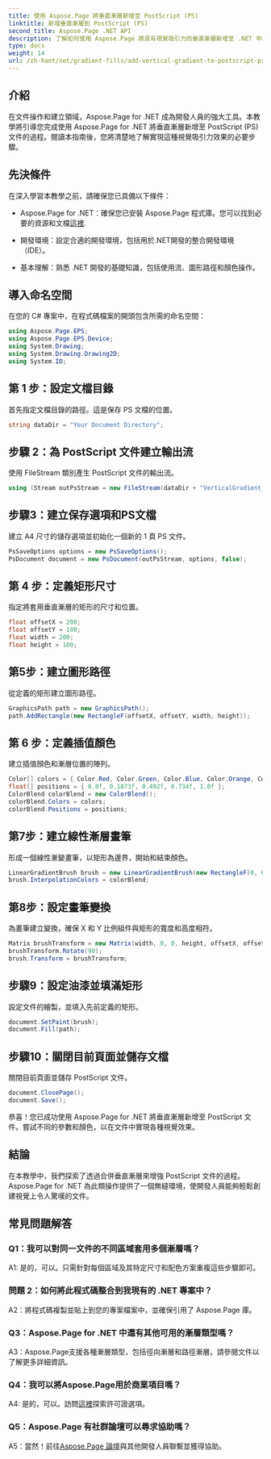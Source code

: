 ```yaml
---
title: 使用 Aspose.Page 將垂直漸層新增至 PostScript (PS)
linktitle: 新增垂直漸層到 PostScript (PS)
second_title: Aspose.Page .NET API
description: 了解如何使用 Aspose.Page 將具有視覺吸引力的垂直漸層新增至 .NET 中的 PostScript (PS) 文件。透過此逐步指南提升您的文件建立等級。
type: docs
weight: 14
url: /zh-hant/net/gradient-fills/add-vertical-gradient-to-postscript-ps/
---
```

## 介紹

在文件操作和建立領域，Aspose.Page for .NET 成為開發人員的強大工具。本教學將引導您完成使用 Aspose.Page for .NET 將垂直漸層新增至 PostScript (PS) 文件的過程。閱讀本指南後，您將清楚地了解實現這種視覺吸引力效果的必要步驟。

## 先決條件

在深入學習本教學之前，請確保您已具備以下條件：

-  Aspose.Page for .NET：確保您已安裝 Aspose.Page 程式庫。您可以找到必要的資源和文檔[這裡](https://reference.aspose.com/page/net/).

- 開發環境：設定合適的開發環境，包括用於.NET開發的整合開發環境（IDE）。

- 基本理解：熟悉 .NET 開發的基礎知識，包括使用流、圖形路徑和顏色操作。

## 導入命名空間

在您的 C# 專案中，在程式碼檔案的開頭包含所需的命名空間：

```csharp
using Aspose.Page.EPS;
using Aspose.Page.EPS.Device;
using System.Drawing;
using System.Drawing.Drawing2D;
using System.IO;
```

## 第 1 步：設定文檔目錄

首先指定文檔目錄的路徑。這是保存 PS 文檔的位置。

```csharp
string dataDir = "Your Document Directory";
```

## 步驟 2：為 PostScript 文件建立輸出流

使用 FileStream 類別產生 PostScript 文件的輸出流。

```csharp
using (Stream outPsStream = new FileStream(dataDir + "VerticalGradient_outPS.ps", FileMode.Create))
```

## 步驟3：建立保存選項和PS文檔

建立 A4 尺寸的儲存選項並初始化一個新的 1 頁 PS 文件。

```csharp
PsSaveOptions options = new PsSaveOptions();
PsDocument document = new PsDocument(outPsStream, options, false);
```

## 第 4 步：定義矩形尺寸

指定將套用垂直漸層的矩形的尺寸和位置。

```csharp
float offsetX = 200;
float offsetY = 100;
float width = 200;
float height = 100;
```

## 第5步：建立圖形路徑

從定義的矩形建立圖形路徑。

```csharp
GraphicsPath path = new GraphicsPath();
path.AddRectangle(new RectangleF(offsetX, offsetY, width, height));
```

## 第 6 步：定義插值顏色

建立插值顏色和漸層位置的陣列。

```csharp
Color[] colors = { Color.Red, Color.Green, Color.Blue, Color.Orange, Color.DarkOliveGreen };
float[] positions = { 0.0f, 0.1873f, 0.492f, 0.734f, 1.0f };
ColorBlend colorBlend = new ColorBlend();
colorBlend.Colors = colors;
colorBlend.Positions = positions;
```

## 第7步：建立線性漸層畫筆

形成一個線性漸變畫筆，以矩形為邊界，開始和結束顏色。

```csharp
LinearGradientBrush brush = new LinearGradientBrush(new RectangleF(0, 0, width, height), Color.Beige, Color.DodgerBlue, 0f);
brush.InterpolationColors = colorBlend;
```

## 第8步：設定畫筆變換

為畫筆建立變換，確保 X 和 Y 比例組件與矩形的寬度和高度相符。

```csharp
Matrix brushTransform = new Matrix(width, 0, 0, height, offsetX, offsetY);
brushTransform.Rotate(90);
brush.Transform = brushTransform;
```

## 步驟9：設定油漆並填滿矩形

設定文件的繪製，並填入先前定義的矩形。

```csharp
document.SetPaint(brush);
document.Fill(path);
```

## 步驟10：關閉目前頁面並儲存文檔

關閉目前頁面並儲存 PostScript 文件。

```csharp
document.ClosePage();
document.Save();
```

恭喜！您已成功使用 Aspose.Page for .NET 將垂直漸層新增至 PostScript 文件。嘗試不同的參數和顏色，以在文件中實現各種視覺效果。

## 結論

在本教學中，我們探索了透過合併垂直漸層來增強 PostScript 文件的過程。 Aspose.Page for .NET 為此類操作提供了一個無縫環境，使開發人員能夠輕鬆創建視覺上令人驚嘆的文件。

## 常見問題解答

### Q1：我可以對同一文件的不同區域套用多個漸層嗎？

A1: 是的，可以。只需針對每個區域及其特定尺寸和配色方案重複這些步驟即可。

### 問題 2：如何將此程式碼整合到我現有的 .NET 專案中？

A2：將程式碼複製並貼上到您的專案檔案中，並確保引用了 Aspose.Page 庫。

### Q3：Aspose.Page for .NET 中還有其他可用的漸層類型嗎？

A3：Aspose.Page支援各種漸層類型，包括徑向漸層和路徑漸層。請參閱文件以了解更多詳細資訊。

### Q4：我可以將Aspose.Page用於商業項目嗎？

 A4: 是的，可以。訪問[這裡](https://purchase.aspose.com/buy)探索許可證選項。

### Q5：Aspose.Page 有社群論壇可以尋求協助嗎？

 A5：當然！前往[Aspose.Page 論壇](https://forum.aspose.com/c/page/39)與其他開發人員聯繫並獲得協助。